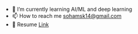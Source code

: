 - 🌱 I’m currently learning AI/ML and deep learning
- 📫 How to reach me sohamsk14@gmail.com
- 📄 Resume [Link](https://drive.google.com/file/d/1CcNug-Rog6HqobboSFwMbnoKWsl1pMeS/view?usp=drive_link)


<!---
sohamkansara/sohamkansara is a ✨ special ✨ repository because its `README.md` (this file) appears on your GitHub profile.
You can click the Preview link to take a look at your changes.
--->
